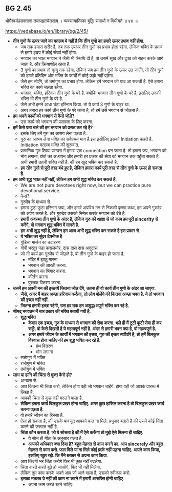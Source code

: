 ## BG 2.45

भोगैश्वर्यप्रसक्तानां तयापहृतचेतसाम् ।
व्यवसायात्मिका बुद्धिः समाधौ न विधीयते ॥ ४४ ॥

https://vedabase.io/en/library/bg/2/45/

* **तीन गुणो के ऊपर जाने का मतलब ये नहीं है कि तीन गुणो का हमारे ऊपर प्रभाव नहीं होगा.**
    * जब तक हमारा शरीर है, तब तक उसपर तीन गुणो का प्रभाव होता रहेगा. 
    लेकिन भक्ति के प्रभाव से हमारे हृदय में कोई संघर्ष नहीं होगा.
    * भगवान का भक्त भगवान  ने जैसी भी स्थिथि दी है, वो उसमें सुख और दुःख को सहन करके आगे जाता है. 
    और क्रियाशील रहता है.
    * 3 गुणो का प्रभाव तो मृत्यु तक रहेगा. लेकिन जब हम तीन गुणो के ऊपर उठ जाएँगे, 
    तो तीन गुणो को हमारे प्रतिदिन और भक्ति के कार्यों में कोई फ़र्क़ नहीं पड़ेगा.
    * जैसे हम सोएँगे, तो तमोगुण का प्रभाव होगा. लेकिन हमें भगवान की याद आ सकती है. 
    ऐसे हमारा भक्ति का कार्य चलता रहेगा.
    * भगवान, भक्ति, हरिनाम तीन गुणो के परे है. क्योंकि भगवान तीन गुणो के परे है, 
    इसलिए उनकी भक्ति भी तीन गुणो के परे है.
    * जैसे अभी हमने आधा घंटा हरिनाम  किया. तो ये कार्य 3 गुणो के बाहर था.
    * अगर हमारा हर कार्य तीन गुणो के परे जाना है, तो हमें उसे भगवान से जोड़ना है.
* **हम अपने कार्यों को भगवान से कैसे जोड़े?**
    * उस कार्य को भगवान की प्रसन्नता के लिए करना.
* **हमें कैसे पता चले की हम भगवान को प्रसन्न कर रहे है?**
    * इसके लिए हमें गुरु का आश्रय लेना पड़ता है.
    * गुरु का आश्रय लेना भक्ति का सर्वप्रथम भाग है.इस इसीलिए इसको Initiation कहते है. 
    Initiation मतलब भक्ति की शुरूवात.
    * प्रामाणिक गुरु शिष्या परम्परा में हमारा एक connection बन जाता है. तो हमारा जप, भगवान को भोग 
    लगाना, ग्रंथो का अध्ययन और हमारी हर प्रकार की सेवा को भगवान तक पहुँचा सकते है. 
    अभी हमारी उतनी शक्ति नहीं है. की हम खुद भक्ति कर सकते है.
    * **हम तीन गुणो से पूरी तरह बंधे हुए है, 
    लेकिन हमारा कार्य पूरी तरह से तीन गुणो के ऊपर हो सकता है.**
* **हम अभी शुद्ध भक्त नहीं नहीं, लेकिन हम अभी शुद्ध भक्ति कर सकते है.**
    * We are not pure devotees right now, 
    but we can practice pure devotional service.
    * कैसे?
    * गुरुदेव के माध्यम से.
    * हमारा टूटा फूटा हरिनाम जपा, और हमारे अपवित्र मन से निकली कृष्णा कथा, 
    हम अपने गुरुदेव को अर्पण करते है. और गुरुदेव उसको निर्मल करके भगवान को देते है.
    * **हमारी अवस्था तीन गुणो के अंदर है, लेकिन गुरु की आज्ञा से जो काम हम पूरी sincerity से करेंगे, 
    वो भगवान शुद्ध भक्ति में मानते है.**
    * **हम अभी शुद्ध नहीं है, लेकिन हम आज अभी शुद्ध भक्ति कर सकते है इस प्रकार से.** 
    * **ये भक्ति का सुंदर टेक्नीक है**
    * गुंडिचा मार्जन का उदाहरण
    * गोपी भरतूर पड़ा करालयोर, दास दास दास अनुदास
    * जो भी कार्य हम गुरुदेव से जोड़ते है, वो तीन गुणो के बाहर हो जाता है.
        * मंदिर में झाड़ू मारना 
        * भगवान की आरती करना.
        * भगवान का श्रिंगार करना. 
        * कीर्तन करना 
        * पुस्तक वितरण करना.
* **उसमें हम अपनी मन की इच्छायें जितना जोड़ देंगे, उतना ही वो कार्य तीन गुणो के अंदर आ जाएगा.**
    * **जैसे, अगर मैं बाहर अच्छा हरिनाम करूँगा, तो लोग बोलेंगे की कितना अच्छा भक्त है. 
    ये तो भगवान की इच्छा नहीं नहीं.**
    * **जितना हमारी इच्छा रहेगी, उस हद तक हम अशुद्ध/अपूर्ण भक्ति कर रहे है.**
* **श्रीमद् भगवतम में चार प्रकार की भक्ति बतायी गयी है.**
    * **शुद्ध भक्ति**
        * **केवल एक इच्छा, गुरु के माध्यम से भगवान की सेवा करना. 
        भले ही मैं टूटी फूटी सेवा ही कर सकूँ. वो कैसे दिखती है ये महत्वपूर्ण नहीं है. 
        अंदर से हमारी भवन क्या है, वो महत्वपूर्ण है.**
        * **अगर हमारे जीवन के कार्यों में भगवान की इच्छा, गुरु की इच्छा सर्वोपरि है, 
        तो हमें बिलकुल विश्वास होना चाहिए की हम शुद्ध भक्ति कर रहे है.**
            * ग्रंथ वितरण 
            * भोग लगाना 
    * सतोगुण में भक्ति 
    * रजोगुण में भक्ति 
    * तमोगुण में भक्ति 
* **लाभ या हानि की चिंता से मुक्त कैसे हो?**
    * अभ्यास से.
    * आप कितना भी चिंता करो, लेकिन होगा वही जो भगवान चाहेंगे. होगा वही जो आपके प्रारब्ध में लिखा है.
    * आपकी चिंता से कुछ नहीं बदलने वाला है.
    * **लेकिन हमारा कार्य बिलकुल प्रखर होना चाहिए. 
    अगर कुछ हासिल करना है तो बिलकुल प्रखर कार्य करना पड़ता है.**
    * वो हमारे जीवन का हिस्सा है.
    * ऐसा हो सकता है, की उसके बावजूद आपको फल ना मिले. 
    प्रभुपाद बताते है की उसमें कोई चिंता करने की ज़रूरत नहीं है.
    * **चिंता कौन करता है. जो ये सोचता है की मैं ऐसे करूँगा तो मुझे ऐसे मिलना ही चाहिए.**
        * ये सोच ही गीता के अनुसार ग़लत है.
        * **आपको अधिकार क्या दिया है? बहुत मेहनत से काम करने का. 
        आप sincerely और बहुत मेहनत से काम करो. फल मिले या ना मिले कोई फ़र्क़ नहीं पड़ना चाहिए. 
        आपने काम किया, इसलिए खुश रहो. कि मैंने बराबर से अपना काम किया.**
    * आप ज़िंदगी भर चिंता करोगे फिर भी कुछ नहीं बदलेगा.
    * चिंता करते करते बूढ़े हो जाओगे, फिर भी नहीं मिलेगा.
    * लेकिन तुम काम करके अपने आप जो आने वाला है, उसको स्वीकार करो.
    * **इसका मतलब ये नहीं की काम ना करने में हमारी आसक्ति होनी चाहिए.**
        * अपना काम करते रहने चाहिए.
        
    
  
